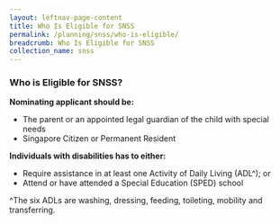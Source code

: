```yaml
---
layout: leftnav-page-content
title: Who Is Eligible for SNSS
permalink: /planning/snss/who-is-eligible/
breadcrumb: Who Is Eligible for SNSS
collection_name: snss
---
```


### **Who is Eligible for SNSS?**

**Nominating applicant should be:**
* The parent or an appointed legal guardian of the child with special needs
* Singapore Citizen or Permanent Resident

**Individuals with disabilities has to either:**
* Require assistance in at least one Activity of Daily Living (ADL^); or
* Attend or have attended a Special Education (SPED) school

^The six ADLs are washing, dressing, feeding, toileting, mobility and transferring.
